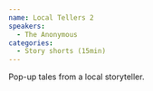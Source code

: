 ```yaml
---
name: Local Tellers 2
speakers:
  - The Anonymous
categories:
  - Story shorts (15min)
---
```


Pop-up tales from a local storyteller.